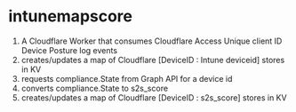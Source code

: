 # intunemapscore

1. A Cloudflare Worker that consumes Cloudflare Access Unique client ID Device Posture log events
2. creates/updates a map of Cloudflare [DeviceID : Intune deviceid] stores in KV
2. requests compliance.State from Graph API for a device id
4. converts compliance.State to s2s_score
5. creates/updates a map of Cloudflare [DeviceID : s2s_score] stores in KV
